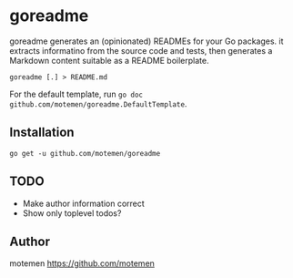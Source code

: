 # goreadme

goreadme generates an (opinionated) READMEs for your Go packages.
it extracts informatino from the source code and tests, then generates
a Markdown content suitable as a README boilerplate.

    goreadme [.] > README.md

For the default template, run `go doc github.com/motemen/goreadme.DefaultTemplate`.

## Installation

    go get -u github.com/motemen/goreadme

## TODO

- Make author information correct
- Show only toplevel todos?

## Author

motemen <https://github.com/motemen>
